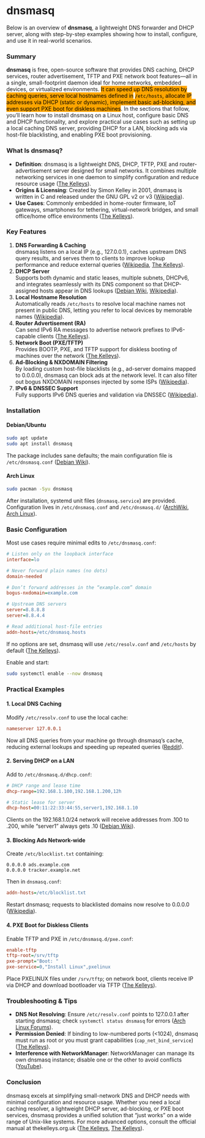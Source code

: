 # dnsmasq

Below is an overview of **dnsmasq**, a lightweight DNS forwarder and DHCP server, along with step-by-step examples showing how to install, configure, and use it in real-world scenarios.

### Summary

**dnsmasq** is free, open-source software that provides DNS caching, DHCP services, router advertisement, TFTP and PXE network boot features—all in a single, small-footprint daemon ideal for home networks, embedded devices, or virtualized environments. <mark style="background-color:orange;">It can speed up DNS resolution by caching queries, serve local hostnames defined in</mark> <mark style="background-color:orange;"></mark><mark style="background-color:orange;">`/etc/hosts`</mark><mark style="background-color:orange;">, allocate IP addresses via DHCP (static or dynamic), implement basic ad-blocking, and even support PXE boot for diskless machines</mark>. In the sections that follow, you’ll learn how to install dnsmasq on a Linux host, configure basic DNS and DHCP functionality, and explore practical use cases such as setting up a local caching DNS server, providing DHCP for a LAN, blocking ads via host-file blacklisting, and enabling PXE boot provisioning.

### What Is dnsmasq?

* **Definition**: dnsmasq is a lightweight DNS, DHCP, TFTP, PXE and router-advertisement server designed for small networks. It combines multiple networking services in one daemon to simplify configuration and reduce resource usage ([The Kelleys](https://thekelleys.org.uk/dnsmasq/doc.html?utm_source=chatgpt.com)).
* **Origins & Licensing**: Created by Simon Kelley in 2001, dnsmasq is written in C and released under the GNU GPL v2 or v3 ([Wikipedia](https://en.wikipedia.org/wiki/Dnsmasq?utm_source=chatgpt.com)).
* **Use Cases**: Commonly embedded in home-router firmware, IoT gateways, smartphones for tethering, virtual-network bridges, and small office/home office environments ([The Kelleys](https://thekelleys.org.uk/dnsmasq/doc.html?utm_source=chatgpt.com)).

### Key Features

1. **DNS Forwarding & Caching**\
   dnsmasq listens on a local IP (e.g., 127.0.0.1), caches upstream DNS query results, and serves them to clients to improve lookup performance and reduce external queries ([Wikipedia](https://en.wikipedia.org/wiki/Dnsmasq?utm_source=chatgpt.com), [The Kelleys](https://thekelleys.org.uk/dnsmasq/doc.html?utm_source=chatgpt.com)).
2. **DHCP Server**\
   Supports both dynamic and static leases, multiple subnets, DHCPv6, and integrates seamlessly with its DNS component so that DHCP-assigned hosts appear in DNS lookups ([Debian Wiki](https://wiki.debian.org/dnsmasq?utm_source=chatgpt.com), [Wikipedia](https://en.wikipedia.org/wiki/Dnsmasq?utm_source=chatgpt.com)).
3. **Local Hostname Resolution**\
   Automatically reads `/etc/hosts` to resolve local machine names not present in public DNS, letting you refer to local devices by memorable names ([Wikipedia](https://en.wikipedia.org/wiki/Dnsmasq?utm_source=chatgpt.com)).
4. **Router Advertisement (RA)**\
   Can send IPv6 RA messages to advertise network prefixes to IPv6-capable clients ([The Kelleys](https://thekelleys.org.uk/dnsmasq/docs/dnsmasq-man.html?utm_source=chatgpt.com)).
5. **Network Boot (PXE/TFTP)**\
   Provides BOOTP, PXE, and TFTP support for diskless booting of machines over the network ([The Kelleys](https://thekelleys.org.uk/dnsmasq/docs/dnsmasq-man.html?utm_source=chatgpt.com)).
6. **Ad-Blocking & NXDOMAIN Filtering**\
   By loading custom host-file blacklists (e.g., ad-server domains mapped to 0.0.0.0), dnsmasq can block ads at the network level. It can also filter out bogus NXDOMAIN responses injected by some ISPs ([Wikipedia](https://en.wikipedia.org/wiki/Dnsmasq?utm_source=chatgpt.com)).
7. **IPv6 & DNSSEC Support**\
   Fully supports IPv6 DNS queries and validation via DNSSEC ([Wikipedia](https://en.wikipedia.org/wiki/Dnsmasq?utm_source=chatgpt.com)).

### Installation

#### Debian/Ubuntu

```bash
sudo apt update
sudo apt install dnsmasq
```

The package includes sane defaults; the main configuration file is `/etc/dnsmasq.conf` ([Debian Wiki](https://wiki.debian.org/dnsmasq?utm_source=chatgpt.com)).

#### Arch Linux

```bash
sudo pacman -Syu dnsmasq
```

After installation, systemd unit files (`dnsmasq.service`) are provided. Configuration lives in `/etc/dnsmasq.conf` and `/etc/dnsmasq.d/` ([ArchWiki](https://wiki.archlinux.org/title/Dnsmasq?utm_source=chatgpt.com), [Arch Linux](https://archlinux.org/packages/extra/x86_64/dnsmasq/?utm_source=chatgpt.com)).

### Basic Configuration

Most use cases require minimal edits to `/etc/dnsmasq.conf`:

```ini
# Listen only on the loopback interface
interface=lo

# Never forward plain names (no dots)
domain-needed

# Don’t forward addresses in the “example.com” domain
bogus-nxdomain=example.com

# Upstream DNS servers
server=8.8.8.8
server=8.8.4.4

# Read additional host-file entries
addn-hosts=/etc/dnsmasq.hosts
```

If no options are set, dnsmasq will use `/etc/resolv.conf` and `/etc/hosts` by default ([The Kelleys](https://thekelleys.org.uk/dnsmasq/docs/setup.html?utm_source=chatgpt.com)).

Enable and start:

```bash
sudo systemctl enable --now dnsmasq
```

### Practical Examples

#### 1. Local DNS Caching

Modify `/etc/resolv.conf` to use the local cache:

```ini
nameserver 127.0.0.1
```

Now all DNS queries from your machine go through dnsmasq’s cache, reducing external lookups and speeding up repeated queries ([Reddit](https://www.reddit.com/r/archlinux/comments/g54bjl/how_to_use_dnsmasq_for_caching/?utm_source=chatgpt.com)).

#### 2. Serving DHCP on a LAN

Add to `/etc/dnsmasq.d/dhcp.conf`:

```ini
# DHCP range and lease time
dhcp-range=192.168.1.100,192.168.1.200,12h

# Static lease for server
dhcp-host=00:11:22:33:44:55,server1,192.168.1.10
```

Clients on the 192.168.1.0/24 network will receive addresses from .100 to .200, while “server1” always gets .10 ([Debian Wiki](https://wiki.debian.org/dnsmasq?utm_source=chatgpt.com)).

#### 3. Blocking Ads Network-wide

Create `/etc/blocklist.txt` containing:

```
0.0.0.0 ads.example.com
0.0.0.0 tracker.example.net
```

Then in `dnsmasq.conf`:

```ini
addn-hosts=/etc/blocklist.txt
```

Restart dnsmasq; requests to blacklisted domains now resolve to 0.0.0.0 ([Wikipedia](https://en.wikipedia.org/wiki/Dnsmasq?utm_source=chatgpt.com)).

#### 4. PXE Boot for Diskless Clients

Enable TFTP and PXE in `/etc/dnsmasq.d/pxe.conf`:

```ini
enable-tftp
tftp-root=/srv/tftp
pxe-prompt="Boot: "
pxe-service=0,"Install Linux",pxelinux
```

Place PXELINUX files under `/srv/tftp`; on network boot, clients receive IP via DHCP and download bootloader via TFTP ([The Kelleys](https://thekelleys.org.uk/dnsmasq/docs/dnsmasq-man.html?utm_source=chatgpt.com)).

### Troubleshooting & Tips

* **DNS Not Resolving**: Ensure `/etc/resolv.conf` points to 127.0.0.1 after starting dnsmasq; check `systemctl status dnsmasq` for errors ([Arch Linux Forums](https://bbs.archlinux.org/viewtopic.php?id=284300\&utm_source=chatgpt.com)).
* **Permission Denied**: If binding to low-numbered ports (<1024), dnsmasq must run as root or you must grant capabilities (`cap_net_bind_service`) ([The Kelleys](https://thekelleys.org.uk/dnsmasq/docs/dnsmasq-man.html?utm_source=chatgpt.com)).
* **Interference with NetworkManager**: NetworkManager can manage its own dnsmasq instance; disable one or the other to avoid conflicts ([YouTube](https://www.youtube.com/watch?v=n2eajB9Qsws\&utm_source=chatgpt.com)).

### Conclusion

dnsmasq excels at simplifying small-network DNS and DHCP needs with minimal configuration and resource usage. Whether you need a local caching resolver, a lightweight DHCP server, ad-blocking, or PXE boot services, dnsmasq provides a unified solution that “just works” on a wide range of Unix-like systems. For more advanced options, consult the official manual at thekelleys.org.uk ([The Kelleys](https://thekelleys.org.uk/dnsmasq/doc.html?utm_source=chatgpt.com), [The Kelleys](https://thekelleys.org.uk/dnsmasq/docs/setup.html?utm_source=chatgpt.com)).
